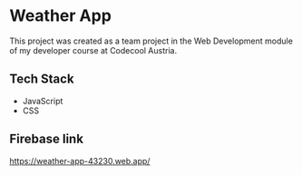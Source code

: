 # Weather App

This project was created as a team project in the Web Development module of my developer course at Codecool Austria. 

## Tech Stack

- JavaScript
- CSS
  
## Firebase link
https://weather-app-43230.web.app/ 
